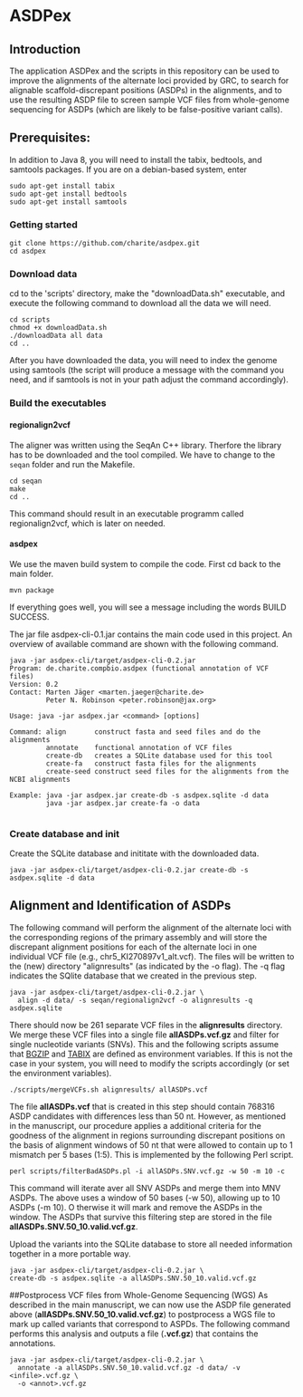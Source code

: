 # ASDPex

## Introduction

The application ASDPex and the scripts in this repository can be used to improve the alignments of the alternate loci provided by GRC, to search for alignable scaffold-discrepant positions (ASDPs) in the alignments, and to use the resulting ASDP file to screen sample VCF files from whole-genome sequencing for ASDPs (which are likely to be false-positive variant calls).

## Prerequisites:

In addition to Java 8, you will need to install the tabix, bedtools, and samtools packages. If you are on a debian-based system, enter

```
sudo apt-get install tabix
sudo apt-get install bedtools
sudo apt-get install samtools
```

### Getting started

```
git clone https://github.com/charite/asdpex.git
cd asdpex
```


### Download data
cd to the 'scripts' directory, make the "downloadData.sh" executable, and execute the following command to download all the data we will need.

```
cd scripts
chmod +x downloadData.sh
./downloadData all data
cd ..
```
After you have downloaded the data, you will need to index the genome using samtools (the script will produce a message with the command you need, and if samtools is not in your path adjust the command accordingly).

### Build the executables

#### regionalign2vcf
The aligner was written using the SeqAn C++ library. Therfore the library has to be downloaded and the tool compiled. We have to change to the `seqan` folder and run the Makefile.
```
cd seqan
make
cd ..
```
This command should result in an executable programm called regionalign2vcf, which is later on needed.

#### asdpex
We use the maven build system to compile the code. First cd back to the main folder.
```
mvn package
```
If everything goes well, you will see a message including the words BUILD SUCCESS.

The jar file asdpex-cli-0.1.jar contains the main code used in this project. An overview of available command are shown with the following command.
```
java -jar asdpex-cli/target/asdpex-cli-0.2.jar
Program: de.charite.compbio.asdpex (functional annotation of VCF files)
Version: 0.2
Contact: Marten Jäger <marten.jaeger@charite.de>
         Peter N. Robinson <peter.robinson@jax.org>

Usage: java -jar asdpex.jar <command> [options]

Command: align       construct fasta and seed files and do the alignments
         annotate    functional annotation of VCF files
         create-db   creates a SQLite database used for this tool
         create-fa   construct fasta files for the alignments
         create-seed construct seed files for the alignments from the NCBI alignments

Example: java -jar asdpex.jar create-db -s asdpex.sqlite -d data
         java -jar asdpex.jar create-fa -o data


```


### Create database and init
Create the SQLite database and inititate with the downloaded data.

```
java -jar asdpex-cli/target/asdpex-cli-0.2.jar create-db -s asdpex.sqlite -d data
```



## Alignment and Identification of ASDPs
The following command will perform the alignment of the alternate loci with the corresponding regions of the primary assembly
and will store the discrepant alignment positions for each of the alternate loci in one individual VCF file (e.g., chr5_KI270897v1_alt.vcf).
The files will be written to the (new) directory "alignresults" (as indicated by the -o flag). The -q flag indicates the SQlite database that we created in the previous step.

```
java -jar asdpex-cli/target/asdpex-cli-0.2.jar \
  align -d data/ -s seqan/regionalign2vcf -o alignresults -q asdpex.sqlite
```

There should now be 261 separate VCF files in the __alignresults__ directory.  We merge these VCF files into a single file __allASDPs.vcf.gz__ and filter for
single nucleotide variants (SNVs). This and the following scripts
assume that [BGZIP](https://github.com/samtools/htslib "htslib repository") and [TABIX](https://github.com/samtools/htslib "htslib repository") are defined
as environment variables. If this is not the case in your system, you will need to modify the scripts accordingly (or set the environment variables).
```
./scripts/mergeVCFs.sh alignresults/ allASDPs.vcf
```
The file __allASDPs.vcf__ that is created in this step should contain 768316 ASDP candidates with differences less than 50 nt.
However, as mentioned in the manuscript, our procedure
applies a additional criteria for the goodness of the alignment in
regions surrounding discrepant positions on the basis of alignment windows of 50 nt that
were allowed to contain up to  1 mismatch per 5 bases (1:5).
This is implemented by the following Perl script.
```
perl scripts/filterBadASDPs.pl -i allASDPs.SNV.vcf.gz -w 50 -m 10 -c
```
This command will iterate aver all SNV ASDPs and merge them into MNV ASDPs. The above uses a window of 50 bases (-w 50), allowing up to 10 ASDPs (-m 10). O
therwise it will mark and remove the ASDPs in the window. The ASDPs that survive this filtering step are stored in the file __allASDPs.SNV.50_10.valid.vcf.gz__.

Upload the variants into the SQLite database to store all needed information together in a more portable way.
```
java -jar asdpex-cli/target/asdpex-cli-0.2.jar \
create-db -s asdpex.sqlite -a allASDPs.SNV.50_10.valid.vcf.gz
```

##Postprocess VCF files from Whole-Genome Sequencing (WGS)
As described in the main manuscript, we can now use the ASDP file generated above (__allASDPs.SNV.50_10.valid.vcf.gz__) to postprocess
a WGS file to mark up called variants that correspond to ASPDs. The following command performs this analysis and outputs a file (__<annot>.vcf.gz__)
that contains the annotations.

```
java -jar asdpex-cli/target/asdpex-cli-0.2.jar \
  annotate -a allASDPs.SNV.50_10.valid.vcf.gz -d data/ -v <infile>.vcf.gz \
  -o <annot>.vcf.gz
```
